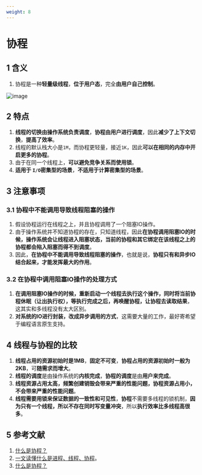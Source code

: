 ```yaml
---
weight: 8
---
```


# 协程

## 1 含义

1. 协程是一种**轻量级线程**，**位于用户态**，完全**由用户自己控制**。

![image](../../../media/202105/2021-05-18_164139.png)

## 2 特点

1. **线程的切换由操作系统负责调度**，**协程由用户进行调度**，因此**减少了上下文切换**，**提高了效率**。
2. 线程的默认栈大小是`1M`，而协程更轻量，接近`1K`，因此**可以在相同的内存中开启更多的协程**。
3. 由于在同一个线程上，**可以避免竞争关系而使用锁**。
4. **适用于 `I/O`密集型的场景**，**不适用于计算密集型的场景**。

## 3 注意事项

### 3.1 协程中不能调用导致线程阻塞的操作

1. 假设协程运行在线程之上，并且协程调用了一个阻塞IO操作。
2. 由于操作系统并不知道协程的存在，只知道线程，因此**在协程调用阻塞IO的时候，操作系统会让线程进入阻塞状态，当前的协程和其它绑定在该线程之上的协程都会陷入阻塞而得不到调度**。
3. 因此，**在协程中不能调用导致线程阻塞的操作**，也就是说，**协程只有和异步IO结合起来，才能发挥最大的作用**。

### 3.2 在协程中调用阻塞IO操作的处理方式

1. **在调用阻塞IO操作的时候，重新启动一个线程去执行这个操作，同时将当前协程休眠（让出执行权），等执行完成之后，再唤醒协程，让协程去读取结果**，这其实和多线程没有太大区别。
2. **对系统的IO进行封装，改成异步调用的方式**，这需要大量的工作，最好寄希望于编程语言原生支持。

## 4 线程与协程的比较

1. **线程占用的资源初始时是1MB**，**固定不可变**，**协程占用的资源初始时一般为2KB**，可**随需求而增大**。
2. **线程的调度**是由操作系统的**内核完成**，**协程的调度**是由**用户来完成**。
3. **线程资源占用太高，频繁创建销毁会带来严重的性能问题，协程资源占用小，不会带来严重的性能问题**。
4. **线程需要用锁来保证数据的一致性和可见性**，**协程**不需要多线程的锁机制，**因为只有一个线程，所以不存在同时写变量冲突**，所以**执行效率比多线程高很多**。

## 5 参考文献

1. [什么是协程？](https://github.com/wolverinn/Waking-Up/blob/master/Operating%20Systems.md#%E4%BB%80%E4%B9%88%E6%98%AF%E5%8D%8F%E7%A8%8B)
2. [一文读懂什么是进程、线程、协程](https://www.cnblogs.com/Survivalist/p/11527949.html)。
3. [什么是协程？](https://zhuanlan.zhihu.com/p/172471249)
